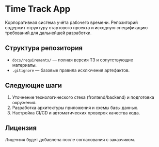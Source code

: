 # Time Track App

Корпоративная система учёта рабочего времени. Репозиторий содержит структуру стартового проекта и исходную спецификацию требований для дальнейшей разработки.

## Структура репозитория
- `docs/requirements/` — полная версия ТЗ и сопутствующие материалы.
- `.gitignore` — базовые правила исключения артефактов.

## Следующие шаги
1. Уточнение технологического стека (frontend/backend) и подготовка окружения.
2. Разработка архитектуры приложения и схемы базы данных.
3. Настройка CI/CD и автоматических проверок качества кода.

## Лицензия
Лицензия будет добавлена после согласования с заказчиком.
